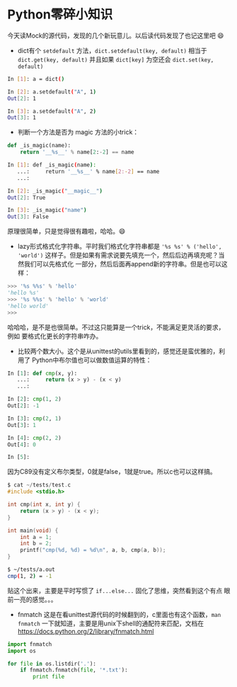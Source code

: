 # Python零碎小知识

今天读Mock的源代码，发现的几个新玩意儿。以后读代码发现了也记这里吧 :smile:

- dict有个 `setdefault` 方法，`dict.setdefault(key, default)` 相当于
`dict.get(key, default)` 并且如果 `dict[key]` 为空还会 `dict.set(key, default)`

```bash
In [1]: a = dict()

In [2]: a.setdefault("A", 1)
Out[2]: 1

In [3]: a.setdefault("A", 2)
Out[3]: 1
```

- 判断一个方法是否为 magic 方法的小trick：

```python
def _is_magic(name):
    return '__%s__' % name[2:-2] == name
```

```bash
In [1]: def _is_magic(name):
   ...:     return '__%s__' % name[2:-2] == name
   ...:

In [2]: _is_magic("__magic__")
Out[2]: True

In [3]: _is_magic("name")
Out[3]: False
```

原理很简单，只是觉得很有趣啦，哈哈。:smile:

- lazy形式格式化字符串。平时我们格式化字符串都是 `'%s %s' % ('hello', 'world')`
这样子。但是如果有需求说要先填充一个，然后后边再填充呢？当然我们可以先格式化
一部分，然后后面再append新的字符串。但是也可以这样：

```python
>>> '%s %%s' % 'hello'
'hello %s'
>>> '%s %%s' % 'hello' % 'world'
'hello world'
>>>
```

哈哈哈，是不是也很简单。不过这只能算是一个trick，不能满足更灵活的要求，例如
要格式化更长的字符串咋办。

- 比较两个数大小。这个是从unittest的utils里看到的，感觉还是蛮优雅的，利用了
Python中布尔值也可以做数值运算的特性：

```python
In [1]: def cmp(x, y):
   ...:     return (x > y) - (x < y)
   ...:

In [2]: cmp(1, 2)
Out[2]: -1

In [3]: cmp(2, 1)
Out[3]: 1

In [4]: cmp(2, 2)
Out[4]: 0

In [5]:
```

因为C89没有定义布尔类型，0就是false，1就是true。所以c也可以这样搞。

```c
$ cat ~/tests/test.c
#include <stdio.h>

int cmp(int x, int y) {
    return (x > y) - (x < y);
}

int main(void) {
    int a = 1;
    int b = 2;
    printf("cmp(%d, %d) = %d\n", a, b, cmp(a, b));
}
```

```bash
$ ~/tests/a.out
cmp(1, 2) = -1
```

贴这个出来，主要是平时写惯了 `if...else...` 固化了思维，突然看到这个有点
眼前一亮的感觉。。。

- fnmatch 这是在看unittest源代码的时候翻到的，c里面也有这个函数，`man fnmatch` 一下就知道，主要是用unix下shell的通配符来匹配，文档在 https://docs.python.org/2/library/fnmatch.html

```python
import fnmatch
import os

for file in os.listdir('.'):
    if fnmatch.fnmatch(file, '*.txt'):
        print file
```
